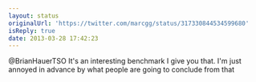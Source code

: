 ```yaml
---
layout: status
originalUrl: 'https://twitter.com/marcgg/status/317330844534599680'
isReply: true
date: 2013-03-28 17:42:23
---
```


@BrianHauerTSO It's an interesting benchmark I give you that. I'm just annoyed in advance by what people are going to conclude from that
